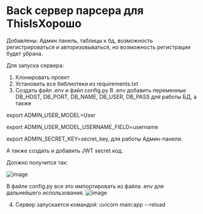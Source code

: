 # Back сервер парсера для ThisIsХорошо

Добавлены:
Админ панель, таблицы к бд, возможность регистрироваться и авторизовываться, но возможность регистрации будет убрана.

Для запуска сервера:
1) Клонировать проект
2) Установить все библиотеки из requirements.txt
3) Создать файл .env и файл config.py
В .env добавить переменные DB_HOST, DB_PORT, DB_NAME, DB_USER, DB_PASS для работы БД, а также

export ADMIN_USER_MODEL=User

export ADMIN_USER_MODEL_USERNAME_FIELD=username

export ADMIN_SECRET_KEY=secret_key,
для работы Админ-панели.

А также создать и добавить JWT secret код.

Должно получится так:

![image](https://github.com/liveMusic13/Megahackathon_T17/assets/106066752/a44ad724-ea28-463d-aa53-b5bb09800145)

В файле config.py все это импортировать из файла .env для дальнейшего использования.
![image](https://github.com/liveMusic13/Megahackathon_T17/assets/106066752/ba2677d9-ae73-4b90-98b2-39c17d918e72)

4) Сервер запускается командой: uvicorn main:app --reload
